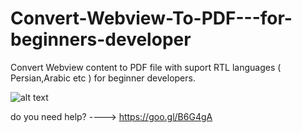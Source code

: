 # Convert-Webview-To-PDF---for-beginners-developer
Convert Webview content to PDF file with suport RTL languages ( Persian,Arabic etc ) for beginner developers.

![alt text](http://hamyardeveloper.ir/wp-content/uploads/2018/02/Screenshot_1517568360.png)

do you need help?
---->
https://goo.gl/B6G4gA
